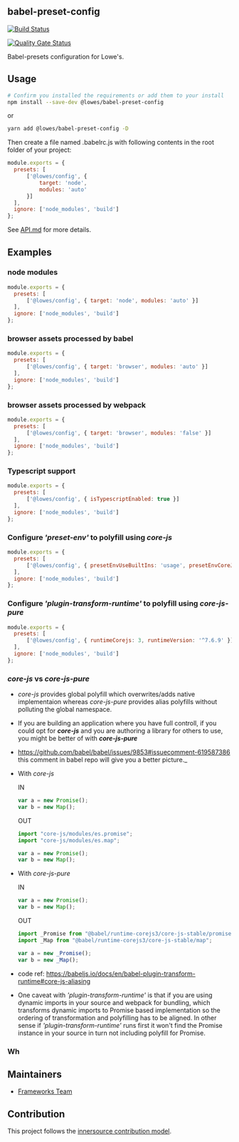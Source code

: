 ## babel-preset-config

[![Build Status](http://vmlnxjenkinsmaster01.lowes.com/buildStatus/icon?job=Framework/babel-preset-config/master)](http://vmlnxjenkinsmaster01.lowes.com/job/Framework/job/babel-preset-config/job/master/)

[![Quality Gate Status](http://lxappsonrqas001.lowes.com:9000/api/project_badges/measure?project=d-frw%2Fbabel-preset-config&metric=alert_status)](http://lxappsonrqas001.lowes.com:9000/dashboard?id=d-frw/babel-preset-config)

Babel-presets configuration for Lowe's.

## Usage

```bash
# Confirm you installed the requirements or add them to your install
npm install --save-dev @lowes/babel-preset-config
```
or 

```bash
yarn add @lowes/babel-preset-config -D
```
Then create a file named .babelrc.js with following contents in the root folder of your project:

```js
module.exports = {
  presets: [
      ['@lowes/config', {
          target: 'node',
          modules: 'auto'
      }]
  ],
  ignore: ['node_modules', 'build']
};
```

See [API.md](API.md) for more details.

## Examples

### node modules
```js
module.exports = {
  presets: [
      ['@lowes/config', { target: 'node', modules: 'auto' }]
  ],
  ignore: ['node_modules', 'build']
};
```

### browser assets processed by babel
```js
module.exports = {
  presets: [
      ['@lowes/config', { target: 'browser', modules: 'auto' }]
  ],
  ignore: ['node_modules', 'build']
};
```

### browser assets processed by webpack
```js
module.exports = {
  presets: [
      ['@lowes/config', { target: 'browser', modules: 'false' }]
  ],
  ignore: ['node_modules', 'build']
};
```

### Typescript support
```js
module.exports = {
  presets: [
      ['@lowes/config', { isTypescriptEnabled: true }]
  ],
  ignore: ['node_modules', 'build']
};
```

### Configure *'preset-env'* to polyfill using ***core-js***
```js
module.exports = {
  presets: [
      ['@lowes/config', { presetEnvUseBuiltIns: 'usage', presetEnvCoreJs: { version: 3, proposals: true}}]
  ],
  ignore: ['node_modules', 'build']
};
```

### Configure *'plugin-transform-runtime'* to polyfill using ***core-js-pure***
```js
module.exports = {
  presets: [
      ['@lowes/config', { runtimeCorejs: 3, runtimeVersion: '^7.6.9' }]
  ],
  ignore: ['node_modules', 'build']
};
```

### ***core-js*** vs ***core-js-pure*** 
- *core-js* provides global polyfill which overwrites/adds native implementaion whereas *core-js-pure* provides alias polyfills without polluting the global namespace.
- If you are building an application where you have full controll, if you could opt for ***core-js*** and you are authoring a library for others to use, you might be better of with ***core-js-pure***
- https://github.com/babel/babel/issues/9853#issuecomment-619587386 this comment in babel repo will give you a better picture._

- With *core-js*

  IN
    ```js
    var a = new Promise();
    var b = new Map();
    ```

  OUT
  ```js
  import "core-js/modules/es.promise";
  import "core-js/modules/es.map";

  var a = new Promise();
  var b = new Map();
  ```


- With *core-js-pure*

  IN
  ```js
  var a = new Promise();
  var b = new Map();
  ```

  OUT
  ```js
  import _Promise from "@babel/runtime-corejs3/core-js-stable/promise";
  import _Map from "@babel/runtime-corejs3/core-js-stable/map";

  var a = new _Promise();
  var b = new _Map();
  ```
- code ref: https://babeljs.io/docs/en/babel-plugin-transform-runtime#core-js-aliasing
- One caveat with *'plugin-transform-runtime'* is that if you are using dynamic imports in your source and webpack for bundling, which transforms dynamic imports to Promise based implementation so the ordering of transformation and polyfilling has to be aligned. In other sense if *'plugin-transform-runtime'* runs first it won't find the Promise instance in your source in turn not including polyfill for Promise.

### Wh
## Maintainers
- [Frameworks Team](mailto:DL-DIST-DIGITAL-FRAMEWORKSl@lowes.com)

## Contribution

This project follows the [innersource contribution model](https://tools.lowes.com/confluence/display/AR/Inner+source+contribution).
